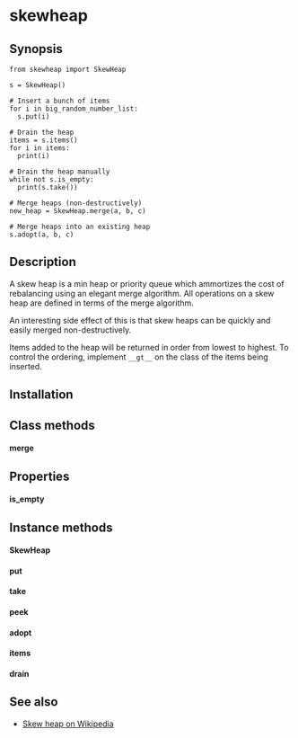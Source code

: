 # skewheap

## Synopsis

    from skewheap import SkewHeap

    s = SkewHeap()

    # Insert a bunch of items
    for i in big_random_number_list:
      s.put(i)

    # Drain the heap
    items = s.items()
    for i in items:
      print(i)

    # Drain the heap manually
    while not s.is_empty:
      print(s.take())

    # Merge heaps (non-destructively)
    new_heap = SkewHeap.merge(a, b, c)

    # Merge heaps into an existing heap
    s.adopt(a, b, c)

## Description

A skew heap is a min heap or priority queue which ammortizes the cost of
rebalancing using an elegant merge algorithm. All operations on a skew heap are
defined in terms of the merge algorithm.

An interesting side effect of this is that skew heaps can be quickly and easily
merged non-destructively.

Items added to the heap will be returned in order from lowest to highest.  To
control the ordering, implement `__gt__` on the class of the items being
inserted.

## Installation

## Class methods

#### merge

## Properties

#### is_empty

## Instance methods

#### SkewHeap

#### put

#### take

#### peek

#### adopt

#### items

#### drain

## See also

* [Skew heap on Wikipedia](https://en.wikipedia.org/wiki/Skew_heap)
